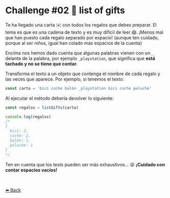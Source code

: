 # Challenge #02 🎁 list of gifts

Te ha llegado una carta ✉️ con todos los regalos que debes preparar. El tema es que es una cadena de texto y es muy difícil de leer 😱. ¡Menos mal que han puesto cada regalo separado por espacio! (aunque ten cuidado, porque al ser niños, igual han colado más espacios de la cuenta)

Encima nos hemos dado cuenta que algunas palabras vienen con un ```_``` delante de la palabra, por ejemplo ```_playstation```, que significa que **está tachado y no se tiene que contar.**

Transforma el texto a un objeto que contenga el nombre de cada regalo y las veces que aparece. Por ejemplo, si tenemos el texto:

```typescript
const carta = 'bici coche balón _playstation bici coche peluche'
```

Al ejecutar el método debería devolver lo siguiente:

```typescript
const regalos = listGifts(carta)

console.log(regalos)
/*
{
  bici: 2,
  coche: 2,
  balón: 1,
  peluche: 1
}
*/
```

Ten en cuenta que los tests pueden ser más exhaustivos... 😝 **¡Cuidado con contar espacios vacíos!**

<br>

[⬅️ Back](https://github.com/AlecANL/adventjs/tree/main/src/2021)
